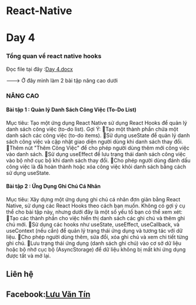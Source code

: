 # React-Native
# Day 4 
### Tổng quan về react native hooks
Đọc file tại đây :[Day 4.docx](https://github.com/tinluuVTL/React-Native/files/13752097/Day.4.docx)

---> Ở đây mình làm 2 bài tập nâng cao dưới
### NÂNG CAO
#### Bài tập 1 : Quản lý Danh Sách Công Việc (To-Do List)
Mục tiêu: Tạo một ứng dụng React Native sử dụng React Hooks để quản lý danh sách công việc (to-do list).
Gợi Ý:
Tạo một thành phần chứa một danh sách các công việc (to-do items).
Sử dụng useState để quản lý danh sách công việc và cập nhật giao diện người dùng khi danh sách thay đổi.
Thêm nút "Thêm Công Việc" để cho phép người dùng thêm mới công việc vào danh sách.
Sử dụng useEffect để lưu trạng thái danh sách công việc vào bộ nhớ cục bộ khi danh sách thay đổi.
Cho phép người dùng đánh dấu công việc là đã hoàn thành hoặc xóa công việc khỏi danh sách bằng cách sử dụng useState.

#### Bài tập 2 : Ứng Dụng Ghi Chú Cá Nhân
Mục tiêu: Xây dựng một ứng dụng ghi chú cá nhân đơn giản bằng React Native, sử dụng các React Hooks theo cách bạn muốn.
Không có gợi ý cụ thể cho bài tập này, nhưng dưới đây là một số yếu tố bạn có thể xem xét:
Tạo các thành phần cho việc hiển thị danh sách các ghi chú và thêm ghi chú mới.
Sử dụng các hooks như useState, useEffect, useCallback, và useContext (nếu cần) để quản lý trạng thái ứng dụng và tương tác với dữ liệu.
Cho phép người dùng thêm, sửa đổi, xóa ghi chú và xem chi tiết từng ghi chú.
Lưu trạng thái ứng dụng (danh sách ghi chú) vào cơ sở dữ liệu hoặc bộ nhớ cục bộ (AsyncStorage) để dữ liệu không bị mất khi ứng dụng được tắt và mở lại.


## Liên hệ
## Facebook:[Lưu Văn Tín](https://www.facebook.com/vantin.luu.98/)
